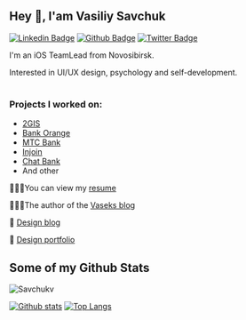 ## Hey 👋, I'am Vasiliy Savchuk

[![Linkedin Badge](https://img.shields.io/badge/-vaseks-0072b1?style=flat&logo=Linkedin&logoColor=white&link=https://www.linkedin.com/in/https://www.linkedin.com/in/vaseks/)](https://www.linkedin.com/in/https://www.linkedin.com/in/vaseks/) [![Github Badge](https://img.shields.io/badge/-Savchukv-grey?style=flat&logo=github&logoColor=white&link=https://github.com/Savchukv/)](https://www.github.com/Savchukv/) [![Twitter Badge](https://img.shields.io/badge/-Vinriedel-00acee?style=flat&logo=twitter&logoColor=white&link=https://twitter.com/Vinriedel/)](https://www.twitter.com/Vinriedel/) <p align='left'>I'm an iOS TeamLead from Novosibirsk.
  
Interested in UI/UX design, psychology and self-development.
#
### Projects I worked on:

- [2GIS](https://apps.apple.com/ru/app/2гис-точные-офлайн-карты/id481627348)
- [Bank Orange](https://apps.apple.com/ru/app/оранжевый/id1118358916)
- [MTC Bank](https://apps.apple.com/ru/app/мтс-банк-new/id1371351465)
- [Injoin](https://apps.apple.com/ru/app/injoin-досуг-по-интересам/id1499210463?l=en)
- [Chat Bank](https://apps.apple.com/ru/app/chatbank/id1139686197)
- And other

👨🏽‍💻You can view my [resume](https://career.habr.com/savchukvn)

💁🏽‍♂️The author of the [Vaseks blog](https://vaseks.me)

🎨 [Design blog](https://vk.com/vinriedel)

🎨 [Design portfolio](https://www.behance.net/gallery/36724733/IOSAndroid-UIUX-Design)


## Some of my Github Stats
<p align=left> <img src=https://komarev.com/ghpvc/?username=Savchukv alt=Savchukv /> </p>

[![Github stats](https://github-readme-stats.vercel.app/api?username=Savchukv&show_icons=true&include_all_commits=true)](https://github.com/Savchukv/github-readme-stats)
[![Top Langs](https://github-readme-stats.vercel.app/api/top-langs/?username=Savchukv&layout=compact)](https://github.com/Savchukv/github-readme-stats)


